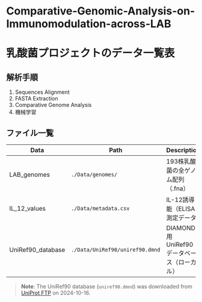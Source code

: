 # Comparative-Genomic-Analysis-on-Immunomodulation-across-LAB
# 乳酸菌プロジェクトのデータ一覧表

## 解析手順
1. Sequences Alignment  
2. FASTA Extraction  
3. Comparative Genome Analysis  
4. 機械学習  

## ファイル一覧

| Data             | Path                                  | Description                               |
|------------------|---------------------------------------|-------------------------------------------|
| LAB_genomes      | `./Data/genomes/`                     | 193株乳酸菌の全ゲノム配列（.fna）            |
| IL_12_values     | `./Data/metadata.csv`                 | IL-12誘導能（ELISA測定データ）               |
| UniRef90_database | `./Data/UniRef90/uniref90.dmnd`      | DIAMOND用 UniRef90 データベース（ローカル） |

> **Note**: The UniRef90 database (`uniref90.dmnd`) was downloaded from [UniProt FTP](https://ftp.uniprot.org/pub/databases/uniprot/uniref/) on 2024-10-16.
